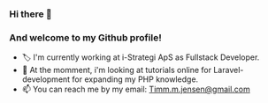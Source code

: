 ### Hi there 👋
### And welcome to my Github profile!

- 🏷️ I'm currently working at i-Strategi ApS as Fullstack Developer.
- 🌱 At the momment, i'm looking at tutorials online for Laravel-development for expanding my PHP knowledge.
- 📫 You can reach me by my email: [Timm.m.jensen@gmail.com](mailto:Timm.m.jensen@gmail.com)

<!--
**TimmJensen/TimmJensen** is a ✨ _special_ ✨ repository because its `README.md` (this file) appears on your GitHub profile.

Here are some ideas to get you started:

- 🔭 I’m currently working on ...
- 🌱 I’m currently learning ...
- 👯 I’m looking to collaborate on ...
- 🤔 I’m looking for help with ...
- 💬 Ask me about ...
- 📫 How to reach me: ...
- 😄 Pronouns: ...
- ⚡ Fun fact: ...
-->
